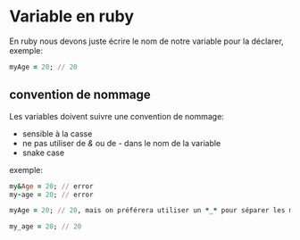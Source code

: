 # Variable en ruby

En ruby nous devons juste écrire le nom de notre variable pour la déclarer, exemple:
```rb
myAge = 20; // 20
```

## convention de nommage

Les variables doivent suivre une convention de nommage:

- sensible à la casse
- ne pas utiliser de *&* ou de *-* dans le nom de la variable
- snake case

exemple:
```rb
my&Age = 20; // error
my-age = 20; // error

myAge = 20; // 20, mais on préférera utiliser un *_* pour séparer les mots

my_age = 20; // 20
```